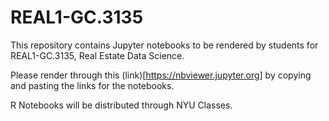 # REAL1-GC.3135
This repository contains Jupyter notebooks to be rendered by students for REAL1-GC.3135, Real Estate Data Science.  

Please render through this (link)[https://nbviewer.jupyter.org] by copying and pasting the links for the notebooks.

R Notebooks will be distributed through NYU Classes.
